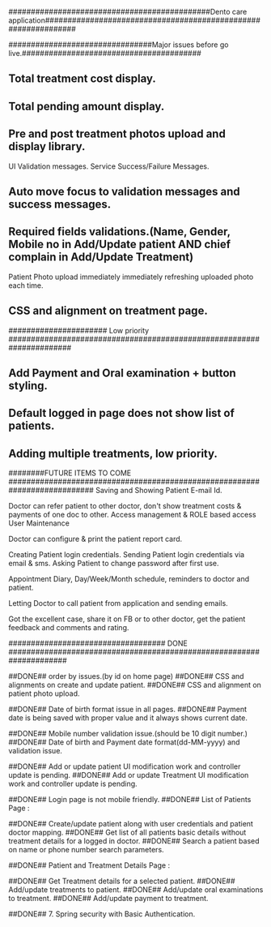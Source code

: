 
#############################################Dento care application###############################################################

################################Major issues before go live.########################################
## Total treatment cost display.
## Total pending amount display.
## Pre and post treatment photos upload and display library.

UI Validation messages.
Service Success/Failure Messages.
## Auto move focus to validation messages and success messages.
## Required fields validations.(Name, Gender, Mobile no in Add/Update patient AND chief complain in Add/Update Treatment)

Patient Photo upload immediately
immediately refreshing uploaded photo each time.

## CSS and alignment on treatment page.

###################### Low priority ######################################################################

## Add Payment and Oral examination + button styling.
## Default logged in page does not show list of patients.
## Adding multiple treatments, low priority.


########FUTURE ITEMS TO COME ###########################################################################
Saving and Showing Patient E-mail Id.

Doctor can refer patient to other doctor, don't show treatment costs & payments of one doc to other.
Access management & ROLE based access
User Maintenance

Doctor can configure & print the patient report card.

Creating Patient login credentials.
Sending Patient login credentials via email & sms.
Asking Patient to change password after first use.

Appointment Diary, Day/Week/Month schedule, reminders to doctor and patient.

Letting Doctor to call patient from application and sending emails.

Got the excellent case, share it on FB or to other doctor, get the patient feedback and comments and rating.

################################### DONE #####################################################################

##DONE## order by issues.(by id on home page)
##DONE## CSS and alignments on create and update patient.
##DONE## CSS and alignment on patient photo upload.

##DONE## Date of birth format issue in all pages.
##DONE## Payment date is being saved with proper value and it always shows current date.

##DONE## Mobile number validation issue.(should be 10 digit number.)
##DONE## Date of birth and Payment date format(dd-MM-yyyy) and validation issue.

##DONE## Add or update patient UI modification work and controller update is pending.
##DONE## Add or update Treatment UI modification work and controller update is pending.

##DONE## Login page is not mobile friendly.
##DONE## List of Patients Page :

##DONE## Create/update patient along with user credentials and patient doctor mapping.
##DONE## Get list of all patients basic details without treatment details for a logged in doctor.
##DONE## Search a patient based on name or phone number search parameters.


##DONE## Patient and Treatment Details Page :

##DONE## Get Treatment details for a selected patient.
##DONE## Add/update treatments to patient.
##DONE## Add/update oral examinations to treatment.
##DONE## Add/update payment to treatment.

##DONE## 7. Spring security with Basic Authentication.
